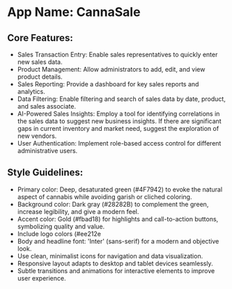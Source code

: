 # **App Name**: CannaSale

## Core Features:

- Sales Transaction Entry: Enable sales representatives to quickly enter new sales data.
- Product Management: Allow administrators to add, edit, and view product details.
- Sales Reporting: Provide a dashboard for key sales reports and analytics.
- Data Filtering: Enable filtering and search of sales data by date, product, and sales associate.
- AI-Powered Sales Insights: Employ a tool for identifying correlations in the sales data to suggest new business insights. If there are significant gaps in current inventory and market need, suggest the exploration of new vendors.
- User Authentication: Implement role-based access control for different administrative users.

## Style Guidelines:

- Primary color: Deep, desaturated green (#4F7942) to evoke the natural aspect of cannabis while avoiding garish or cliched coloring.
- Background color: Dark gray (#28282B) to complement the green, increase legibility, and give a modern feel.
- Accent color: Gold (#fbad18) for highlights and call-to-action buttons, symbolizing quality and value.
- Include logo colors (#ee212e
- Body and headline font: 'Inter' (sans-serif) for a modern and objective look.
- Use clean, minimalist icons for navigation and data visualization.
- Responsive layout adapts to desktop and tablet devices seamlessly.
- Subtle transitions and animations for interactive elements to improve user experience.